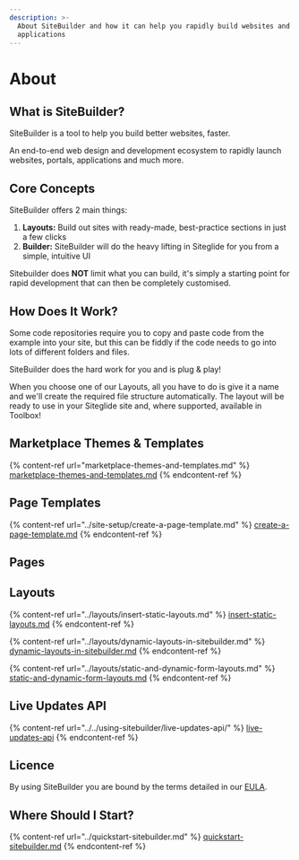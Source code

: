 ```yaml
---
description: >-
  About SiteBuilder and how it can help you rapidly build websites and
  applications
---
```


# About

## What is SiteBuilder?

SiteBuilder is a tool to help you build better websites, faster.&#x20;

An end-to-end web design and development ecosystem to rapidly launch websites, portals, applications and much more.

## Core Concepts

SiteBuilder offers 2 main things:

1. **Layouts:** Build out sites with ready-made, best-practice sections in just a few clicks
2. **Builder:** SiteBuilder will do the heavy lifting in Siteglide for you from a simple, intuitive UI

Sitebuilder does **NOT** limit what you can build, it's simply a starting point for rapid development that can then be completely customised.

## How Does It Work? <a href="#how-does-it-work" id="how-does-it-work"></a>

Some code repositories require you to copy and paste code from the example into your site, but this can be fiddly if the code needs to go into lots of different folders and files.

SiteBuilder does the hard work for you and is plug & play!

When you choose one of our Layouts, all you have to do is give it a name and we'll create the required file structure automatically. The layout will be ready to use in your Siteglide site and, where supported, available in Toolbox!

## Marketplace Themes & Templates

{% content-ref url="marketplace-themes-and-templates.md" %}
[marketplace-themes-and-templates.md](marketplace-themes-and-templates.md)
{% endcontent-ref %}

## Page Templates

{% content-ref url="../site-setup/create-a-page-template.md" %}
[create-a-page-template.md](../site-setup/create-a-page-template.md)
{% endcontent-ref %}

## Pages <a href="#how-does-it-work" id="how-does-it-work"></a>

## Layouts

{% content-ref url="../layouts/insert-static-layouts.md" %}
[insert-static-layouts.md](../layouts/insert-static-layouts.md)
{% endcontent-ref %}

{% content-ref url="../layouts/dynamic-layouts-in-sitebuilder.md" %}
[dynamic-layouts-in-sitebuilder.md](../layouts/dynamic-layouts-in-sitebuilder.md)
{% endcontent-ref %}

{% content-ref url="../layouts/static-and-dynamic-form-layouts.md" %}
[static-and-dynamic-form-layouts.md](../layouts/static-and-dynamic-form-layouts.md)
{% endcontent-ref %}

## Live Updates API

{% content-ref url="../../using-sitebuilder/live-updates-api/" %}
[live-updates-api](../../using-sitebuilder/live-updates-api/)
{% endcontent-ref %}

## Licence <a href="#licence" id="licence"></a>

By using SiteBuilder you are bound by the terms detailed in our [EULA](https://www.sitegurus.io/eula).

## Where Should I Start? <a href="#where-should-i-start" id="where-should-i-start"></a>

{% content-ref url="../quickstart-sitebuilder.md" %}
[quickstart-sitebuilder.md](../quickstart-sitebuilder.md)
{% endcontent-ref %}
